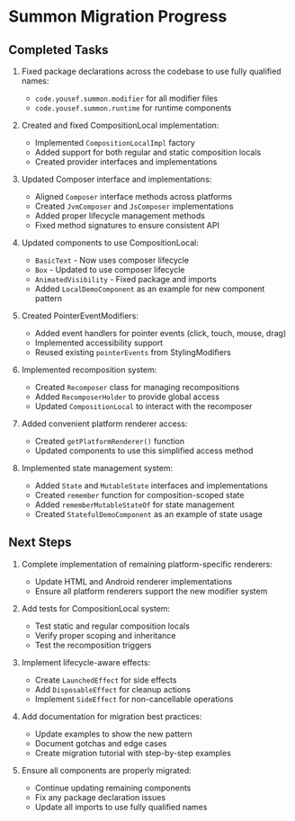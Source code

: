 # Summon Migration Progress

## Completed Tasks
1. Fixed package declarations across the codebase to use fully qualified names:
   - `code.yousef.summon.modifier` for all modifier files
   - `code.yousef.summon.runtime` for runtime components

2. Created and fixed CompositionLocal implementation:
   - Implemented `CompositionLocalImpl` factory
   - Added support for both regular and static composition locals
   - Created provider interfaces and implementations

3. Updated Composer interface and implementations:
   - Aligned `Composer` interface methods across platforms
   - Created `JvmComposer` and `JsComposer` implementations
   - Added proper lifecycle management methods
   - Fixed method signatures to ensure consistent API

4. Updated components to use CompositionLocal:
   - `BasicText` - Now uses composer lifecycle
   - `Box` - Updated to use composer lifecycle
   - `AnimatedVisibility` - Fixed package and imports
   - Added `LocalDemoComponent` as an example for new component pattern

5. Created PointerEventModifiers:
   - Added event handlers for pointer events (click, touch, mouse, drag)
   - Implemented accessibility support
   - Reused existing `pointerEvents` from StylingModifiers

6. Implemented recomposition system:
   - Created `Recomposer` class for managing recompositions
   - Added `RecomposerHolder` to provide global access
   - Updated `CompositionLocal` to interact with the recomposer

7. Added convenient platform renderer access:
   - Created `getPlatformRenderer()` function
   - Updated components to use this simplified access method

8. Implemented state management system:
   - Added `State` and `MutableState` interfaces and implementations
   - Created `remember` function for composition-scoped state
   - Added `rememberMutableStateOf` for state management
   - Created `StatefulDemoComponent` as an example of state usage

## Next Steps
1. Complete implementation of remaining platform-specific renderers:
   - Update HTML and Android renderer implementations
   - Ensure all platform renderers support the new modifier system

2. Add tests for CompositionLocal system:
   - Test static and regular composition locals
   - Verify proper scoping and inheritance
   - Test the recomposition triggers

3. Implement lifecycle-aware effects:
   - Create `LaunchedEffect` for side effects
   - Add `DisposableEffect` for cleanup actions
   - Implement `SideEffect` for non-cancellable operations

4. Add documentation for migration best practices:
   - Update examples to show the new pattern
   - Document gotchas and edge cases
   - Create migration tutorial with step-by-step examples

5. Ensure all components are properly migrated:
   - Continue updating remaining components
   - Fix any package declaration issues
   - Update all imports to use fully qualified names 